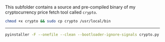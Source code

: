 This subfolder contains a source and pre-compiled binary of my cryptocurrency price fetch tool called `crypto`.

```sh
chmod +x crypto && sudo cp crypto /usr/local/bin
```

---

```sh
pyinstaller -F --onefile --clean --bootloader-ignore-signals crypto.py 
```
